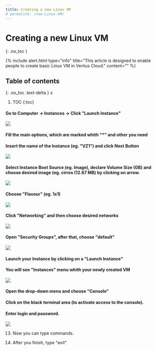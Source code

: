 ```yaml
---
title: Creating a new Linux VM 
# permalink: /new-Linux-VM/
---
```



# Creating a new Linux VM
{: .no_toc }

{% include alert.html type="info" title="This article is designed to enable people to create basic Linux VM in Ventus Cloud." content="" %}

## Table of contents
{: .no_toc .text-delta }
s
1. TOC
{:toc}


#### Go to Computer -> Instances -> Click "Launch Instance"
![](../../assets/img/new-linux-vm/intances1.png)

#### Fill the main options, which are marked whith "*" and other you need

#### Insert the name of the Instance (eg. "VZ1") and click Next Button
![](../../assets/img/new-linux-vm/intances2.png)

#### Select Instance Boot Source (eg. Image), declare Volume Size (GB) and choose desired image (eg. cirros (12.67 MB) by clicking on arrow.
![](../../assets/img/new-linux-vm/intances3.png)

#### Choose "Flavour" (eg. 1x1)
![](../../assets/img/new-linux-vm/intances4.png)

#### Click "Networking" and then choose desired networks
![](../../assets/img/new-linux-vm/intances5.png)

#### Open "Security Groups", after that, choose "default" 
![](../../assets/img/new-linux-vm/intances6.png)

#### Launch your Instance by clicking on a "Launch Instance"

#### You will see "Instances" menu whith your newly created VM
![](../../assets/img/new-linux-vm/intances7.png)

#### Open the drop-down menu and choose "Console"

#### Click on the black terminal area (to activate access to the console). 
	
#### Enter login and password. 
![](../../assets/img/new-linux-vm/intances8.png)

13) Now you can type commands.
	
14) After you finish, type "exit"

